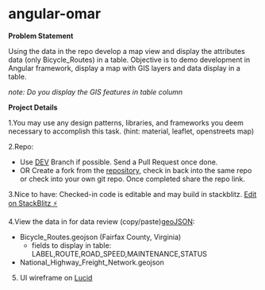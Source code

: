 # angular-omar
**Problem Statement**

Using the data in the repo develop a map view and display the attributes data (only Bicycle_Routes) in a table. Objective is to demo development in Angular framework, display a map with GIS layers and data display in a table. 

*note: Do you display the GIS features in table column*


**Project Details**

1.You may use any design patterns, libraries, and frameworks you deem necessary to accomplish this task. (hint: material, leaflet, openstreets map)

2.Repo: 
  - Use [DEV](https://github.com/jeetu-gis/angular-omar/tree/dev) Branch if possible. Send a Pull Request once done. 
  - OR Create a fork from the [repository](https://github.com/jeetu-gis/angular-omar), check in back into the same repo or check into your own git repo. Once completed share the repo link.

3.Nice to have: Checked-in code is editable and may build in stackblitz. [Edit on StackBlitz ⚡️](https://stackblitz.com/edit/angular-pyj3sf)

4.View the data in for data review (copy/paste)[geoJSON](https://geojson.tools):
- Bicycle_Routes.geojson (Fairfax County, Virginia)
  - fields to display in table:   LABEL,ROUTE,ROAD_SPEED,MAINTENANCE,STATUS
- National_Highway_Freight_Network.geojson

5. UI wireframe on [Lucid](https://lucid.app/lucidspark/3804a42d-9cb3-4ab3-b570-c7f6b5fd4d07/edit?viewport_loc=-8%2C-8%2C1920%2C880%2C0_0&invitationId=inv_5e8909cb-0630-4eab-8b54-45fd38e9e2d6)




